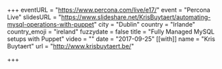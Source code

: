 +++
eventURL = "https://www.percona.com/live/e17/"
event = "Percona Live"
slidesURL = "https://www.slideshare.net/KrisBuytaert/automating-mysql-operations-with-puppet"
city = "Dublin"
country = "Irlande"
country_emoji = "ireland"
fuzzydate = false
title = "Fully Managed MySQL setups with Puppet"
video = ""
date = "2017-09-25"
[[with]]
name = "Kris Buytaert"
url = "http://www.krisbuytaert.be/"

+++

